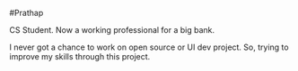 #Prathap

CS Student. Now a working professional for a big bank.

I never got a chance to work on open source or UI dev project. So, trying to improve my skills through this project.

